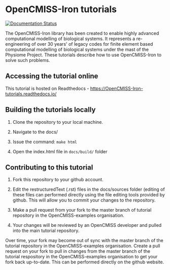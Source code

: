 # OpenCMISS-Iron tutorials

[![Documentation Status](https://readthedocs.org/projects/opencmiss-iron-tutorials/badge/?version=latest)](https://opencmiss-iron-tutorials.readthedocs.io/en/latest/?badge=latest)

The OpenCMISS-Iron library has been created to enable highly advanced computational modelling of biological systems. It represents a re-engineering of over 30 years' of legacy codes for finite element based computational modelling of biological systems under the mast of the Physiome Project. These tutorials describe how to use OpenCMISS-Iron to solve such problems.

## Accessing the tutorial online
This tutorial is hosted on Readthedocs - https://OpenCMISS-Iron-tutorials.readthedocs.io/

## Building the tutorials locally

1. Clone the repository to your local machine.

2. Navigate to the docs/

3. Issue the command: `make html`

4. Open the index.html file in `docs/build/` folder

## Contributing to this tutorial

1. Fork this repository to your github account.

2. Edit the restructuredText (.rst) files in the docs/sources folder (editing of these files can performed directly using the file editing tools provided by github. This will allow you to commit your changes to the repository.

3. Make a pull request from your fork to the master branch of tutorial repository in the OpenCMISS-examples organisation.

4. Your changes will be reviewed by an OpenCMISS developer and pulled into the main tutorial repository.

Over time, your fork may become out of sync with the master branch of the tutorial repository in the OpenCMISS-examples organisation. Create a pull request on your fork to pull in changes from the master branch of the tutorial respository in the OpenCMISS-examples organisation to get your fork back up-to-date. This can be performed directly on the github website.

